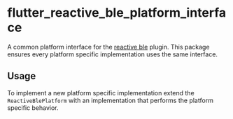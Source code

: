 # flutter_reactive_ble_platform_interface

A common platform interface for the [reactive ble](https://github.com/PhilipsHue/flutter_reactive_ble/) plugin. This package ensures every platform specific implementation uses the same interface.

## Usage

To implement a new platform specific implementation extend the `ReactiveBlePlatform` with an implementation that performs the platform specific behavior. 